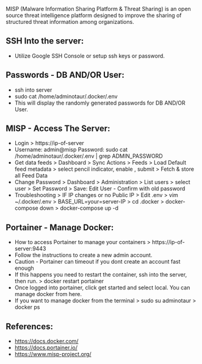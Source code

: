 MISP (Malware Information Sharing Platform & Threat Sharing) is an open source threat intelligence platform designed to improve the sharing 
of structured threat information among organizations.


SSH Into the server:
--------------------
* Utilize Google SSH Console or setup ssh keys or password.

Passwords - DB AND/OR User:
-------------------------
* ssh into server
* sudo cat /home/adminotaur/.docker/.env
* This will display the randomly generated passwords for DB AND/OR User. 

MISP - Access The Server:
-------------------------
* Login > https://ip-of-server
* Username: admin@misp Password: sudo cat /home/adminotaur/.docker/.env | grep ADMIN_PASSWORD
* Get data feeds > Dashboard > Sync Actions > Feeds > Load Default feed metadata > select pencil indicator, enable , submit > Fetch & store all Feed Data
* Change Password > Dashboard > Administration > List users > select user > Set Password > Save: Edit User - Confirm with old password
* Troubleshooting > IF IP changes or no Public IP > Edit .env > vim ~/.docker/.env > BASE_URL=your=server-IP > cd .docker > docker-compose down > docker-compose up -d

Portainer - Manage Docker:
---------------------------
* How to access Portainer to manage your containers > https://ip-of-server:9443
* Follow the instructions to create a new admin account. 
* Caution - Portainer can timeout if you dont create an account fast enough
* If this happens you need to restart the container, ssh into the server, then run. > docker restart portainer
* Once logged into portainer, click get started and select local. You can manage docker from here. 
* If you want to manage docker from the terminal > sudo su adminotaur > docker ps 

References:
-----------
* https://docs.docker.com/
* https://docs.portainer.io/
* https://www.misp-project.org/